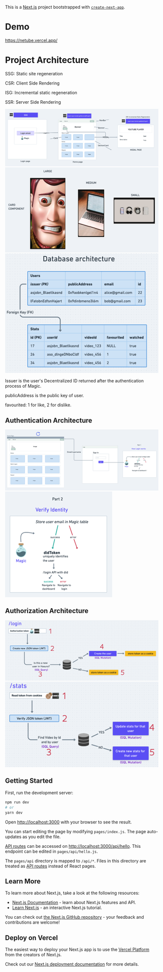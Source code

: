 This is a [Next.js](https://nextjs.org/) project bootstrapped with [`create-next-app`](https://github.com/vercel/next.js/tree/canary/packages/create-next-app).

# Demo

https://netube.vercel.app/

# Project Architecture

SSG: Static site regeneration

CSR: Client Side Rendering

ISG: Incremental static regeneration

SSR: Server Side Rendering

<img src="README.assets/Screen Shot 2022-03-29 at 1.44.28 PM.png" alt="Screen Shot 2022-03-29 at 1.44.28 PM" style="zoom:50%;" />

<img src="README.assets/Screen Shot 2022-03-27 at 12.41.12 PM.png" alt="Screen Shot 2022-03-27 at 12.41.12 PM" style="zoom:50%;" />

<img src="README.assets/Screen Shot 2022-03-31 at 10.02.38 PM.png" alt="Screen Shot 2022-03-31 at 10.02.38 PM" style="zoom:50%;" />

Issuer is the user's Decentralized ID returned after the authentication process of Magic. 

publicAddress is the public key of user.

favourited: 1 for like, 2 for dislike.

## Authentication Architecture

<img src="README.assets/Screen Shot 2022-04-01 at 7.25.02 PM.png" alt="Screen Shot 2022-04-01 at 7.25.02 PM" style="zoom:50%;" />

<img src="README.assets/Screen Shot 2022-04-01 at 7.27.28 PM.png" alt="Screen Shot 2022-04-01 at 7.27.28 PM" style="zoom:50%;" />

## Authorization Architecture

<img src="README.assets/Screen Shot 2022-04-01 at 1.11.59 PM.png" alt="Screen Shot 2022-04-01 at 1.11.59 PM" style="zoom:50%;" />

<img src="README.assets/Screen Shot 2022-04-01 at 1.12.12 PM.png" alt="Screen Shot 2022-04-01 at 1.12.12 PM" style="zoom:50%;" />

## Getting Started

First, run the development server:

```bash
npm run dev
# or
yarn dev
```

Open [http://localhost:3000](http://localhost:3000) with your browser to see the result.

You can start editing the page by modifying `pages/index.js`. The page auto-updates as you edit the file.

[API routes](https://nextjs.org/docs/api-routes/introduction) can be accessed on [http://localhost:3000/api/hello](http://localhost:3000/api/hello). This endpoint can be edited in `pages/api/hello.js`.

The `pages/api` directory is mapped to `/api/*`. Files in this directory are treated as [API routes](https://nextjs.org/docs/api-routes/introduction) instead of React pages.

## Learn More

To learn more about Next.js, take a look at the following resources:

- [Next.js Documentation](https://nextjs.org/docs) - learn about Next.js features and API.
- [Learn Next.js](https://nextjs.org/learn) - an interactive Next.js tutorial.

You can check out [the Next.js GitHub repository](https://github.com/vercel/next.js/) - your feedback and contributions are welcome!

## Deploy on Vercel

The easiest way to deploy your Next.js app is to use the [Vercel Platform](https://vercel.com/new?utm_medium=default-template&filter=next.js&utm_source=create-next-app&utm_campaign=create-next-app-readme) from the creators of Next.js.

Check out our [Next.js deployment documentation](https://nextjs.org/docs/deployment) for more details.
